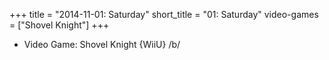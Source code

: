 +++
title = "2014-11-01: Saturday"
short_title = "01: Saturday"
video-games = ["Shovel Knight"]
+++


* Video Game: Shovel Knight {WiiU} /b/